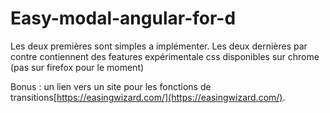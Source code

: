 # Easy-modal-angular-for-d

Les deux premières sont simples a implémenter. Les deux dernières par contre contiennent des features expérimentale css disponibles sur chrome (pas sur firefox pour le moment)

Bonus : un lien vers un site pour les fonctions de transitions[https://easingwizard.com/](https://easingwizard.com/).
